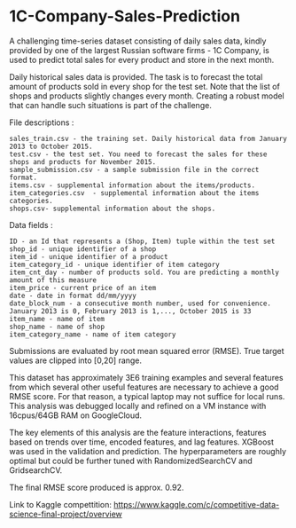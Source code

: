 # 1C-Company-Sales-Prediction
A challenging time-series dataset consisting of daily sales data, kindly provided by one of the largest Russian software firms - 1C Company, 
is used to predict total sales for every product and store in the next month.

Daily historical sales data is provided. The task is to forecast the total amount of products sold in every shop for the test set. Note that the list of shops and products slightly changes every month. Creating a robust model that can handle such situations is part of the challenge.

File descriptions :

    sales_train.csv - the training set. Daily historical data from January 2013 to October 2015.
    test.csv - the test set. You need to forecast the sales for these shops and products for November 2015.
    sample_submission.csv - a sample submission file in the correct format.
    items.csv - supplemental information about the items/products.
    item_categories.csv  - supplemental information about the items categories.
    shops.csv- supplemental information about the shops.
    
Data fields :

    ID - an Id that represents a (Shop, Item) tuple within the test set
    shop_id - unique identifier of a shop
    item_id - unique identifier of a product
    item_category_id - unique identifier of item category
    item_cnt_day - number of products sold. You are predicting a monthly amount of this measure
    item_price - current price of an item
    date - date in format dd/mm/yyyy
    date_block_num - a consecutive month number, used for convenience. January 2013 is 0, February 2013 is 1,..., October 2015 is 33
    item_name - name of item
    shop_name - name of shop
    item_category_name - name of item category
    
Submissions are evaluated by root mean squared error (RMSE). True target values are clipped into [0,20] range.

This dataset has approximately 3E6 training examples and several features from which several other useful features are necessary to achieve a good RMSE score. For that reason, a typical laptop may not suffice for local runs. This analysis was debugged locally and refined on a VM instance with 16cpus/64GB RAM on GoogleCloud.

The key elements of this analysis are the feature interactions, features based on trends over time, encoded features, and lag features. XGBoost was used in the validation and prediction. The hyperparameters are roughly optimal but could be further tuned with RandomizedSearchCV and GridsearchCV.

The final RMSE score produced is approx. 0.92.

Link to Kaggle compettition:
https://www.kaggle.com/c/competitive-data-science-final-project/overview

